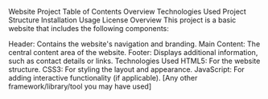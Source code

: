 Website Project
Table of Contents
Overview
Technologies Used
Project Structure
Installation
Usage
License
Overview
This project is a basic website that includes the following components:

Header: Contains the website's navigation and branding.
Main Content: The central content area of the website.
Footer: Displays additional information, such as contact details or links.
Technologies Used
HTML5: For the website structure.
CSS3: For styling the layout and appearance.
JavaScript: For adding interactive functionality (if applicable).
[Any other framework/library/tool you may have used]
